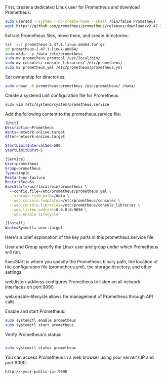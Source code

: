 First, create a dedicated Linux user for Prometheus and download Prometheus:
```sh
sudo useradd --system --no-create-home --shell /bin/false Prometheus
wget https://github.com/prometheus/prometheus/releases/download/v2.47.1/prometheus-2.47.1.linux-amd64.tar.gz

```
Extract Prometheus files, move them, and create directories:
```sh
tar -xvf prometheus-2.47.1.linux-amd64.tar.gz
cd prometheus-2.47.1.linux-amd64/
sudo mkdir -p /data /etc/prometheus
sudo mv prometheus promtool /usr/local/bin/
sudo mv consoles/ console_libraries/ /etc/prometheus/
sudo mv prometheus.yml /etc/prometheus/prometheus.yml
```
Set ownership for directories:
```sh
sudo chown -R prometheus:prometheus /etc/prometheus/ /data/
```
Create a systemd unit configuration file for Prometheus:
```sh
sudo vim /etc/systemd/system/prometheus.service
```
Add the following content to the prometheus.service file:
```sh
[Unit]
Description=Prometheus
Wants=network-online.target
After=network-online.target

StartLimitIntervalSec=500
StartLimitBurst=5

[Service]
User=prometheus
Group=prometheus
Type=simple
Restart=on-failure
RestartSec=5s
ExecStart=/usr/local/bin/prometheus \
  --config.file=/etc/prometheus/prometheus.yml \
  --storage.tsdb.path=/data \
  --web.console.templates=/etc/prometheus/consoles \
  --web.console.libraries=/etc/prometheus/console_libraries \
  --web.listen-address=0.0.0.0:9090 \
  --web.enable-lifecycle

[Install]
WantedBy=multi-user.target
```
<p>Here's a brief explanation of the key parts in this prometheus.service file:

User and Group specify the Linux user and group under which Prometheus will run.

ExecStart is where you specify the Prometheus binary path, the location of the configuration file (prometheus.yml), the storage directory, and other settings.

web.listen-address configures Prometheus to listen on all network interfaces on port 9090.

web.enable-lifecycle allows for management of Prometheus through API calls.
</p>

Enable and start Prometheus:
```sh
sudo systemctl enable prometheus
sudo systemctl start prometheus
```
Verify Prometheus's status:
```sh

sudo systemctl status prometheus
```
You can access Prometheus in a web browser using your server's IP and port 9090:
```sh
http://<your-public-ip>:9090
```